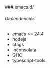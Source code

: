 ###.emacs.d/
###### Dependencies
* emacs >= 24.4
* nodejs
* ctags
* Inconsolata
* GHC
* typescript-tools
